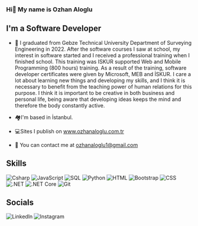 ###  Hi👋 My name is Ozhan Aloglu

## I'm a Software Developer

- 💬 I graduated from Gebze Technical University Department of Surveying Engineering in 2022. After the software courses I saw at school, my interest in software started and I received a professional training when I finished school. This training was ISKUR supported Web and Mobile Programming (800 hours) training. As a result of the training, software developer certificates were given by Microsoft, MEB and İSKUR. I care a lot about learning new things and developing my skills, and I think it is necessary to benefit from the teaching power of human relations for this purpose. I think it is important to be creative in both business and personal life, being aware that developing ideas keeps the mind and therefore the body constantly active.


- :houses:I'm based in İstanbul.
- :computer:Sites I publish on 
www.ozhanaloglu.com.tr 
- :e-mail: You can contact me at ozhanaloglu1@gmail.com


## Skills

![](https://i.hizliresim.com/isxv88v.png?raw=true "Csharp") ![](https://i.hizliresim.com/4cyysxr.png?raw=true "JavaScript") ![](https://i.hizliresim.com/av9x5xg.png?raw=true "SQL") ![](https://i.hizliresim.com/pc83ery.png?raw=true "Python") ![](https://i.hizliresim.com/kwrgn3g.png?raw=true "HTML") ![](https://i.hizliresim.com/5a1qepi.png?raw=true "Bootstrap") ![](https://i.hizliresim.com/az054si.png?raw=true "CSS") ![](https://i.hizliresim.com/4bdlfr9.png?raw=true ".NET") ![](https://i.hizliresim.com/78wxfxx.png?raw=true ".NET Core") ![](https://i.hizliresim.com/7be9gh1.png?raw=true "Git")

## Socials
![](https://i.hizliresim.com/qb6fwmh.png?raw=true "Linkedln") ![](https://i.hizliresim.com/68ayugq.png?raw=true "Instagram")
